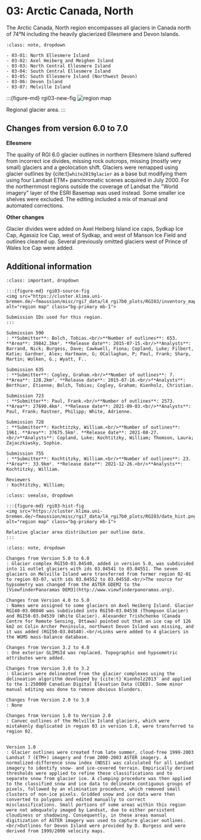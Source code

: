 # 03: Arctic Canada, North

The Arctic Canada, North region encompasses all glaciers in Canada north of 74°N including  the heavily glacierized Ellesmere and Devon Islands.

```{admonition} Subregions
:class: note, dropdown

- 03-01: North Ellesmere Island
- 03-02: Axel Heiberg and Meighen Island
- 03-03: North Central Ellesmere Island
- 03-04: South Central Ellesmere Island
- 03-05: South Ellesmere Island (Northwest Devon)
- 03-06: Devon Island
- 03-07: Melville Island

```

:::{figure-md} rgi03-new-fig
<img src="https://cluster.klima.uni-bremen.de/~fmaussion/misc/rgi7_data/l4_rgi7b0_plots/RGI03/isrgi6_map.jpeg" alt="region map" class="bg-primary mb-1">

Regional glacier area.
:::

## Changes from version 6.0 to 7.0

**Ellesmere**

The quality of RGI 6.0 glacier outlines in northern Ellesmere Island suffered from incorrect ice divides, missing rock outcrops, missing (mostly very small) glaciers and a geolocation shift.  Glaciers were remapped using  glacier outlines by {cite:t}`white2019glacier` as a base but modifying them using four Landsat ETM+ panchromatic scenes acquired in July 2000. For the northernmost regions outside the coverage of Landsat the "World imagery" layer of the ESRI Basemap was used instead. Some smaller ice shelves were excluded. The editing included a mix of manual and automated corrections.

**Other changes**

Glacier divides were added on Axel Heiberg Island ice caps, Sydkap Ice Cap, Agassiz Ice Cap, west of Sydkap, and west of Manson Ice Field and outlines cleaned up. Several previously omitted glaciers west of Prince of Wales Ice Cap were added.


## Additional information 

```{admonition} Data sources and analysts
:class: important, dropdown

:::{figure-md} rgi03-source-fig
<img src="https://cluster.klima.uni-bremen.de/~fmaussion/misc/rgi7_data/l4_rgi7b0_plots/RGI03/inventory_map.jpeg" alt="region map" class="bg-primary mb-1">

Submission IDs used for this region.
:::

Submission 590
: **Submitter**: Bolch, Tobias.<br/>**Number of outlines**: 653. **Area**: 39842.3km². **Release date**: 2015-07-15.<br/>**Analysts**: Barrand, Nick; Burgess, Dave; Cawkwell, Fiona; Copland, Luke; Filbert, Katie; Gardner, Alex; Hartmann, G; OCallaghan, P; Paul, Frank; Sharp, Martin; Wolken, G.; Wyatt, F..

Submission 635
: **Submitter**: Cogley, Graham.<br/>**Number of outlines**: 7. **Area**: 128.2km². **Release date**: 2015-07-16.<br/>**Analysts**: Berthier, Etienne; Bolch, Tobias; Cogley, Graham; Kienholz, Christian.

Submission 723
: **Submitter**: Paul, Frank.<br/>**Number of outlines**: 2573. **Area**: 27690.4km². **Release date**: 2021-09-03.<br/>**Analysts**: Paul, Frank; Rastner, Philipp; White, Adrienne.

Submission 728
: **Submitter**: Kochtitzky, William.<br/>**Number of outlines**: 1961. **Area**: 37675.5km². **Release date**: 2021-08-27.<br/>**Analysts**: Copland, Luke; Kochtitzky, William; Thomson, Laura; Zajaczkiwsky, Sophie.

Submission 755
: **Submitter**: Kochtitzky, William.<br/>**Number of outlines**: 23. **Area**: 33.9km². **Release date**: 2021-12-26.<br/>**Analysts**: Kochtitzky, William.

Reviewers
: Kochtitzky, William;

```

```{admonition} Outlines date distribution
:class: seealso, dropdown

:::{figure-md} rgi03-hist-fig
<img src="https://cluster.klima.uni-bremen.de/~fmaussion/misc/rgi7_data/l4_rgi7b0_plots/RGI03/date_hist.png" alt="region map" class="bg-primary mb-1">

Relative glacier area distribution per outline date.
:::

```

```{admonition} Version history
:class: note, dropdown

Changes from Version 5.0 to 6.0
: Glacier complex RGI50-03.04540, added in version 5.0, was subdivided into 11 outlet glaciers with ids 03.04541 to 03.04551. The seven glaciers on Melville Island were transferred from former region 02-01 to region 03-07, with ids 03.04552 to 03.04558.<br/>The source for hypsometry was changed from the ASTER GDEM2 to the [ViewfinderPanoramas DEM3](http://www.viewfinderpanoramas.org).

Changes from Version 4.0 to 5.0
: Names were assigned to some glaciers on Axel Heiberg Island. Glacier RGI40-03.00840 was subdivided into RGI50-03.04538 (Thompson Glacier) and RGI50-03.04539 (White Glacier). Alexander Trishchenko (Canada Centre for Remote Sensing, Ottawa) pointed out that an ice cap of 126 km2 on Colin Archer Peninsula, northwest Devon Island was missing, and it was added (RGI50-03.04540).<br/>Links were added to 4 glaciers in the WGMS mass-balance database.

Changes from Version 3.2 to 4.0
: One exterior GLIMSId was replaced. Topographic and hypsometric attributes were added.

Changes from Version 3.0 to 3.2
: Glaciers were delineated from the glacier complexes using the delineation algorithm developed by {cite:t}`Kienholz2013` and applied to the 1:250000 Canadian Digital Elevation Data (CDED). Some minor manual editing was done to remove obvious blunders.

Changes from Version 2.0 to 3.0
: None

Changes from Version 1.0 to Version 2.0
: Canvec outlines of the Melville Island glaciers, which were mistakenly duplicated in region 03 in version 1.0, were transferred to region 02.


Version 1.0
: Glacier outlines were created from late summer, cloud-free 1999-2003 Landsat 7 (ETM+) imagery and from 2000-2003 ASTER imagery. A normalized-difference snow index (NDSI) was calculated for all Landsat imagery to identify snow- and ice-covered terrain. Empirically derived thresholds were applied to refine these classifications and to separate snow from glacier ice. A clumping procedure was then applied to the classified snow and ice data to delineate contiguous groups of pixels, followed by an elimination procedure, which removed small clusters of non-ice pixels. Gridded snow and ice data were then converted to polygons and edited manually to correct misclassifications. Small portions of some areas within this region were not adequately imaged by Landsat, due to either persistent cloudiness or shadowing. Consequently, in these areas manual digitization of ASTER imagery was used to capture glacier outlines.<br/>Outlines for Devon Island were provided by D. Burgess and were derived from 1999/2000 velocity maps.


```
